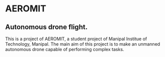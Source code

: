 # AEROMIT

## Autonomous drone flight.

This is a project of AEROMIT, a student project of Manipal Institue of Technology, Manipal. The main aim of this project is to make an unmanned autonomous drone capable of performing complex tasks. 
